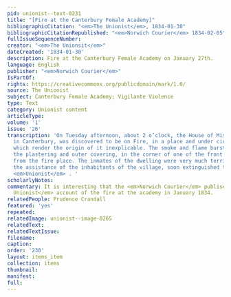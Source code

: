 ```yaml
---
pid: unionist--text-0231
title: "[Fire at the Canterbury Female Academy]"
bibliographicCitation: "<em>The Unionist</em>, 1834-01-30"
bibliographicCitationRepublished: "<em>Norwich Courier</em> 1834-02-05"
fullIssueSequenceNumber: 
creator: "<em>The Unionsit</em>"
dateCreated: '1834-01-30'
description: Fire at the Canterbury Female Academy on January 27th.
language: English
publisher: "<em>Norwich Courier</em>"
IsPartOf: 
rights: https://creativecommons.org/publicdomain/mark/1.0/
source: The Unionist
subject: Canterbury Female Academy; Vigilante Violence
type: Text
category: Unionist content
articleType: 
volume: '1'
issue: '26'
transcription: 'On Tuesday afternoon, about 2 o’clock, the House of Miss Crandall,
  in Canterbury, was discovered to be on Fire, in a place and under circumstances
  which render the origin of it inexplicable. The smoke and flame burst out from between
  the plastering and outer covering, in the corner of one of the front rooms, farthest
  from the fire place. The inmates of the dwelling were very much terrified, but with
  the assistance of the inhabitants of the village, soon extinguished the flames.—
  <em>Unionist</em> . '
scholarlyNotes: 
commentary: It is interesting that the <em>Norwich Courier</em> publisehd <em>The
  Unionist</em> account of the fire at the academy in January 1834.
relatedPeople: Prudence Crandall
featured: 'yes'
repeated: 
relatedImage: unionist--image-0265
relatedText: 
relatedTextIssue: 
filename: 
caption: 
order: '230'
layout: items_item
collection: items
thumbnail: 
manifest: 
full: 
---
```

